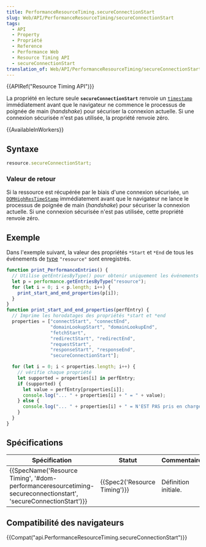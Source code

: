 ```yaml
---
title: PerformanceResourceTiming.secureConnectionStart
slug: Web/API/PerformanceResourceTiming/secureConnectionStart
tags:
  - API
  - Property
  - Propriété
  - Reference
  - Performance Web
  - Resource Timing API
  - secureConnectionStart
translation_of: Web/API/PerformanceResourceTiming/secureConnectionStart
---
```

{{APIRef("Resource Timing API")}}

La propriété en lecture seule **`secureConnectionStart`** renvoie un [`timestamp`](/fr/docs/Web/API/DOMHighResTimeStamp) immédiatement avant que le navigateur ne commence le processus de poignée de main (_handshake_) pour sécuriser la connexion actuelle. Si une connexion sécurisée n'est pas utilisée, la propriété renvoie zéro.

{{AvailableInWorkers}}

## Syntaxe

```js
resource.secureConnectionStart;
```

### Valeur de retour

Si la ressource est récupérée par le biais d'une connexion sécurisée, un [`DOMHighResTimeStamp`](/fr/docs/Web/API/DOMHighResTimeStamp) immédiatement avant que le navigateur ne lance le processus de poignée de main (_handshake_) pour sécuriser la connexion actuelle. Si une connexion sécurisée n'est pas utilisée, cette propriété renvoie zéro.

## Exemple

Dans l'exemple suivant, la valeur des propriétés `*Start` et `*End` de tous les événements de [type](/fr/docs/Web/API/PerformanceEntry/entryType) `"resource"` sont enregistrés.

```js
function print_PerformanceEntries() {
  // Utilise getEntriesByType() pour obtenir uniquement les événements "resource"
  let p = performance.getEntriesByType("resource");
  for (let i = 0; i < p.length; i++) {
    print_start_and_end_properties(p[i]);
  }
}
function print_start_and_end_properties(perfEntry) {
  // Imprime les horodatages des propriétés *start et *end
  properties = ["connectStart", "connectEnd",
                "domainLookupStart", "domainLookupEnd",
                "fetchStart",
                "redirectStart", "redirectEnd",
                "requestStart",
                "responseStart", "responseEnd",
                "secureConnectionStart"];

  for (let i = 0; i < properties.length; i++) {
    // vérifie chaque propriété
    let supported = properties[i] in perfEntry;
    if (supported) {
      let value = perfEntry[properties[i]];
      console.log("... " + properties[i] + " = " + value);
    } else {
      console.log("... " + properties[i] + " = N'EST PAS pris en charge");
    }
  }
}
```

## Spécifications

| Spécification                                                                                                                                                    | Statut                               | Commentaire          |
| ---------------------------------------------------------------------------------------------------------------------------------------------------------------- | ------------------------------------ | -------------------- |
| {{SpecName('Resource Timing', '#dom-performanceresourcetiming-secureconnectionstart', 'secureConnectionStart')}} | {{Spec2('Resource Timing')}} | Définition initiale. |

## Compatibilité des navigateurs

{{Compat("api.PerformanceResourceTiming.secureConnectionStart")}}
